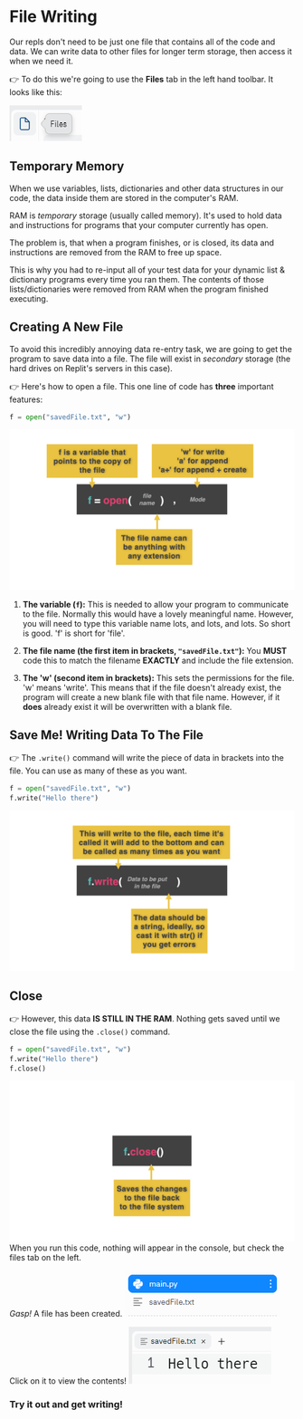 # File Writing

Our repls don't need to be just one file that contains all of the code and data.  We can write data to other files for longer term storage, then access it when we need it.

👉 To do this we're going to use the **Files** tab in the left hand toolbar.  It looks like this:

![](resources/01_files1.png)

## Temporary Memory

When we use variables, lists, dictionaries and other data structures in our code, the data inside them are stored in the computer's RAM.

RAM is *temporary* storage (usually called memory).  It's used to hold data and instructions for programs that your computer currently has open.

The problem is, that when a program finishes, or is closed, its data and instructions are removed from the RAM to free up space.

This is why you had to re-input all of your test data for your dynamic list & dictionary programs every time you ran them.  The contents of those lists/dictionaries were removed from RAM when the program finished executing.


## Creating A New File

To avoid this incredibly annoying data re-entry task, we are going to get the program to save data into a file. The file will exist in *secondary* storage (the hard drives on Replit's servers in this case). 

👉 Here's how to open a file. This one line of code has **three** important features:

```python
f = open("savedFile.txt", "w")
```

![](resources/day48.001.png)

1. **The variable (`f`):** This is needed to allow your program to communicate to the file. Normally this would have a lovely meaningful name. However, you will need to type this variable name lots, and lots, and lots. So short is good. 'f' is short for 'file'.


2. **The file name (the first item in brackets, `"savedFile.txt"`):**  You **MUST** code this to match the filename **EXACTLY** and include the file extension.
3. **The 'w' (second item in brackets):** This sets the permissions for the file. 'w' means 'write'. This means that if the file doesn't already exist, the program will create a new blank file with that file name.  However, if it **does** already exist it will be overwritten with a blank file.




## Save Me! Writing Data To The File

👉 The `.write()` command will write the piece of data in brackets into the file.
You can use as many of these as you want.

```python
f = open("savedFile.txt", "w")
f.write("Hello there")

```
![](resources/day48.002.png)
## Close
👉 However, this data **IS STILL IN THE RAM**. Nothing gets saved until we close the file using the `.close()` command.


```python
f = open("savedFile.txt", "w")
f.write("Hello there")
f.close()
```
![](resources/day48.003.png)
When you run this code, nothing will appear in the console, but check the files tab on the left.

*Gasp!* A file has been created. 
![](resources/01_files2.png)

Click on it to view the contents!
![](resources/01_files3.png)


### Try it out and get writing!